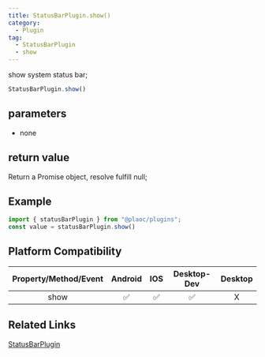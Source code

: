 ```yaml
---
title: StatusBarPlugin.show()
category:
  - Plugin
tag:
  - StatusBarPlugin
  - show 
---
```


show system status bar;

```js
StatusBarPlugin.show()
```

## parameters

  - none

## return value

  Return a Promise object, resolve fulfill null;

## Example
```js
import { statusBarPlugin } from "@plaoc/plugins";
const value = statusBarPlugin.show()
```


## Platform Compatibility

| Property/Method/Event| Android | IOS | Desktop-Dev | Desktop |
|:--------------------:|:-------:|:---:|:-----------:|:-------:|
| show                 | ✅      | ✅  | ✅          | X       |

## Related Links

[StatusBarPlugin](./index.md)


